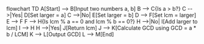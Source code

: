 flowchart TD
    A[Start] --> B[Input two numbers a, b]
    B --> C{Is a > b?}
    C -->|Yes| D[Set larger = a]
    C -->|No| E[Set larger = b]
    D --> F[Set lcm = larger]
    E --> F
    F --> H{Is lcm % a == 0 and lcm % b == 0?}
    H -->|No| I[Add larger to lcm]
    I --> H
    H -->|Yes| J[Return lcm]
    J --> K[Calculate GCD using GCD = a * b / LCM]
    K --> L[Output GCD]
    L --> M[End]
